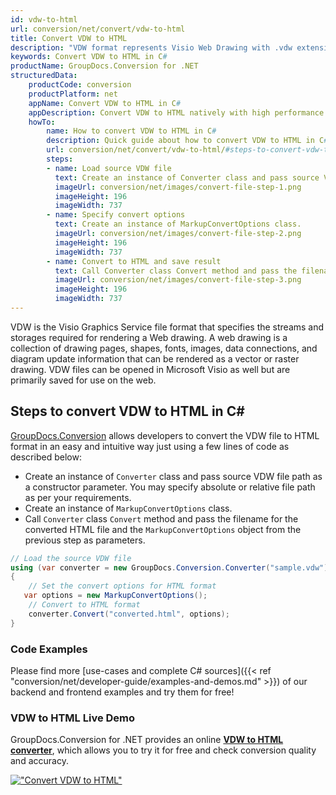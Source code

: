 ```yaml
---
id: vdw-to-html
url: conversion/net/convert/vdw-to-html
title: Convert VDW to HTML
description: "VDW format represents Visio Web Drawing with .vdw extension. Learn how to convert VDW to HTML file programmatically in C# language using GroupDocs.Conversion for .NET library."
keywords: Convert VDW to HTML in C#
productName: GroupDocs.Conversion for .NET
structuredData:
    productCode: conversion
    productPlatform: net
    appName: Convert VDW to HTML in C#
    appDescription: Convert VDW to HTML natively with high performance using C# language and server side GroupDocs.Conversion for .NET APIs, without the use of any software like Microsoft or Open Office.
    howTo:
        name: How to convert VDW to HTML in C# 
        description: Quick guide about how to convert VDW to HTML in C# with high performance and accuracy.
        url: conversion/net/convert/vdw-to-html/#steps-to-convert-vdw-to-html-in-c
        steps:
        - name: Load source VDW file 
          text: Create an instance of Converter class and pass source VDW file path as a constructor parameter. You may specify absolute or relative file path as per your requirements. 
          imageUrl: conversion/net/images/convert-file-step-1.png
          imageHeight: 196
          imageWidth: 737
        - name: Specify convert options 
          text: Create an instance of MarkupConvertOptions class.
          imageUrl: conversion/net/images/convert-file-step-2.png
          imageHeight: 196
          imageWidth: 737
        - name: Convert to HTML and save result 
          text: Call Converter class Convert method and pass the filename for the converted HTML file and the MarkupConvertOptions object from the previous step as parameters.
          imageUrl: conversion/net/images/convert-file-step-3.png
          imageHeight: 196
          imageWidth: 737
---
```


VDW is the Visio Graphics Service file format that specifies the streams and storages required for rendering a Web drawing. A web drawing is a collection of drawing pages, shapes, fonts, images, data connections, and diagram update information that can be rendered as a vector or raster drawing. VDW files can be opened in Microsoft Visio as well but are primarily saved for use on the web.

## Steps to convert VDW to HTML in C#

[GroupDocs.Conversion](https://products.groupdocs.com/conversion/net) allows developers to convert the VDW file to HTML format in an easy and intuitive way just using a few lines of code as described below:

* Create an instance of `Converter` class and pass source VDW file path as a constructor parameter. You may specify absolute or relative file path as per your requirements. 
* Create an instance of `MarkupConvertOptions` class.
* Call `Converter` class `Convert` method and pass the filename for the converted HTML file and the `MarkupConvertOptions` object from the previous step as parameters.

```csharp
// Load the source VDW file
using (var converter = new GroupDocs.Conversion.Converter("sample.vdw"))
{
    // Set the convert options for HTML format
   var options = new MarkupConvertOptions();
    // Convert to HTML format
    converter.Convert("converted.html", options);
}
```

### Code Examples

Please find more [use-cases and complete C# sources]({{< ref "conversion/net/developer-guide/examples-and-demos.md" >}}) of our backend and frontend examples and try them for free!

### VDW to HTML Live Demo

GroupDocs.Conversion for .NET provides an online [**VDW to HTML converter**](https://products.groupdocs.app/conversion/vdw-to-html), which allows you to try it for free and check conversion quality and accuracy.

[!["Convert VDW to HTML"](conversion/net/images/convert-to-html/convert-vdw-to-html.png)](https://products.groupdocs.app/conversion/vdw-to-html)